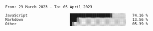 <!--START_SECTION:waka-->

```text
From: 29 March 2023 - To: 05 April 2023

JavaScript                   ██████████████████▓░░░░░░   74.16 %
Markdown                     ███▒░░░░░░░░░░░░░░░░░░░░░   13.56 %
Other                        █▒░░░░░░░░░░░░░░░░░░░░░░░   05.39 %
```

<!--END_SECTION:waka-->
